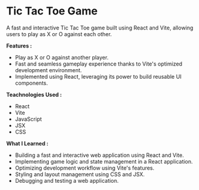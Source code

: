 # Tic Tac Toe Game

A fast and interactive Tic Tac Toe game built using React and Vite, allowing users to play as X or O against each other.

**Features :**
* Play as X or O against another player.
* Fast and seamless gameplay experience thanks to Vite's optimized development environment.
* Implemented using React, leveraging its power to build reusable UI components.
  
**Teachnologies Used :**
* React
* Vite
* JavaScript
* JSX
* CSS
  
**What I Learned :**
  * Building a fast and interactive web application using React and Vite.
  * Implementing game logic and state management in a React application.
  * Optimizing development workflow using Vite's features.
  * Styling and layout management using CSS and JSX.
  * Debugging and testing a web application.




  

